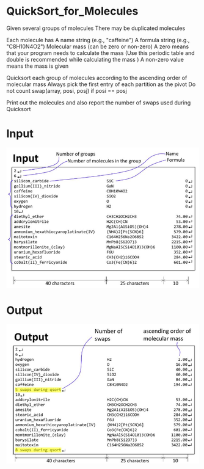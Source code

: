 # QuickSort_for_Molecules

Given several groups of molecules
There may be duplicated molecules
 

Each molecule has
A name string (e.g., "caffeine")
A formula string (e.g., "C8H10N4O2")
Molecular mass (can be zero or non-zero)
A zero means that your program needs to calculate the mass (Use this periodic table and double is recommended while calculating the mass )
A non-zero value means the mass is given 
 

Quicksort each group of molecules according to the ascending order of molecular mass
Always pick the first entry of each partition as the pivot
Do not count swap(array, posi, posj) if posi == posj
 

Print out the molecules and also report the number of swaps used during Quicksort

# Input
![image](https://github.com/middleyuan/QuickSort_for_Molecules/blob/master/input.JPG)

# Output
![image](https://github.com/middleyuan/QuickSort_for_Molecules/blob/master/output.JPG)

